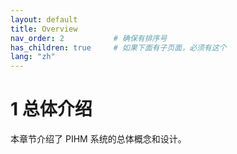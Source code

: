 ```yaml
---
layout: default
title: Overview
nav_order: 2           # 确保有排序号
has_children: true     # 如果下面有子页面，必须有这个
lang: "zh"
---
```

# 1 总体介绍

本章节介绍了 PIHM 系统的总体概念和设计。